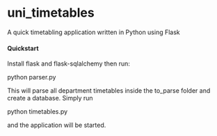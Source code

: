 uni_timetables
==============

A quick timetabling application written in Python using Flask

#### Quickstart
Install flask and flask-sqlalchemy then run:

   python parser.py
   
This will parse all department timetables inside the to_parse folder and create a database. Simply run

   python timetables.py
   
and the application will be started.
